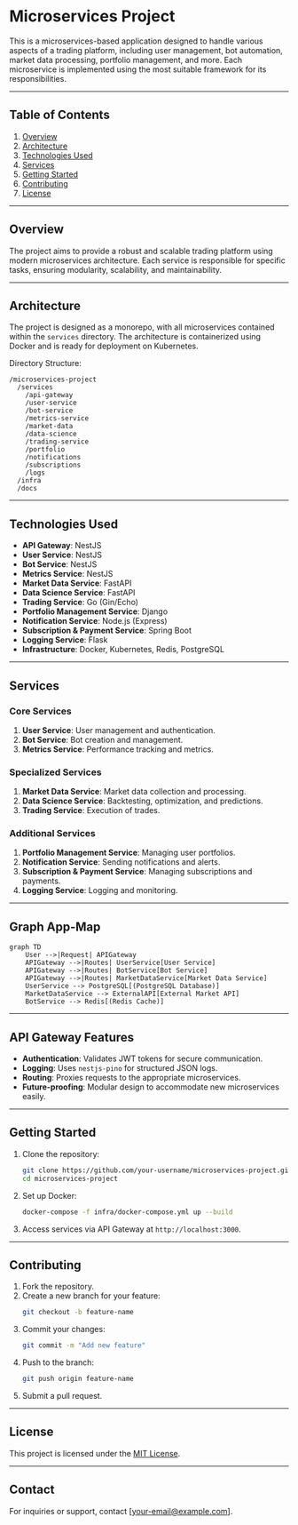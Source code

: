 
# Microservices Project

This is a microservices-based application designed to handle various aspects of a trading platform, including user management, bot automation, market data processing, portfolio management, and more. Each microservice is implemented using the most suitable framework for its responsibilities.

---

## **Table of Contents**
1. [Overview](#overview)
2. [Architecture](#architecture)
3. [Technologies Used](#technologies-used)
4. [Services](#services)
5. [Getting Started](#getting-started)
6. [Contributing](#contributing)
7. [License](#license)

---

## **Overview**
The project aims to provide a robust and scalable trading platform using modern microservices architecture. Each service is responsible for specific tasks, ensuring modularity, scalability, and maintainability.

---

## **Architecture**
The project is designed as a monorepo, with all microservices contained within the `services` directory. The architecture is containerized using Docker and is ready for deployment on Kubernetes.

Directory Structure:
```
/microservices-project
  /services
    /api-gateway
    /user-service
    /bot-service
    /metrics-service
    /market-data
    /data-science
    /trading-service
    /portfolio
    /notifications
    /subscriptions
    /logs
  /infra
  /docs
```

---

## **Technologies Used**
- **API Gateway**: NestJS
- **User Service**: NestJS
- **Bot Service**: NestJS
- **Metrics Service**: NestJS
- **Market Data Service**: FastAPI
- **Data Science Service**: FastAPI
- **Trading Service**: Go (Gin/Echo)
- **Portfolio Management Service**: Django
- **Notification Service**: Node.js (Express)
- **Subscription & Payment Service**: Spring Boot
- **Logging Service**: Flask
- **Infrastructure**: Docker, Kubernetes, Redis, PostgreSQL

---

## **Services**
### **Core Services**
1. **User Service**: User management and authentication.
2. **Bot Service**: Bot creation and management.
3. **Metrics Service**: Performance tracking and metrics.

### **Specialized Services**
1. **Market Data Service**: Market data collection and processing.
2. **Data Science Service**: Backtesting, optimization, and predictions.
3. **Trading Service**: Execution of trades.

### **Additional Services**
1. **Portfolio Management Service**: Managing user portfolios.
2. **Notification Service**: Sending notifications and alerts.
3. **Subscription & Payment Service**: Managing subscriptions and payments.
4. **Logging Service**: Logging and monitoring.

---
## **Graph App-Map**

```mermaid
graph TD
    User -->|Request| APIGateway
    APIGateway -->|Routes| UserService[User Service]
    APIGateway -->|Routes| BotService[Bot Service]
    APIGateway -->|Routes| MarketDataService[Market Data Service]
    UserService --> PostgreSQL[(PostgreSQL Database)]
    MarketDataService --> ExternalAPI[External Market API]
    BotService --> Redis[(Redis Cache)]
```
---

## **API Gateway Features**
- **Authentication**: Validates JWT tokens for secure communication.
- **Logging**: Uses `nestjs-pino` for structured JSON logs.
- **Routing**: Proxies requests to the appropriate microservices.
- **Future-proofing**: Modular design to accommodate new microservices easily.

---

## **Getting Started**
1. Clone the repository:
   ```bash
   git clone https://github.com/your-username/microservices-project.git
   cd microservices-project
   ```
2. Set up Docker:
   ```bash
   docker-compose -f infra/docker-compose.yml up --build
   ```
3. Access services via API Gateway at `http://localhost:3000`.

---

## **Contributing**
1. Fork the repository.
2. Create a new branch for your feature:
   ```bash
   git checkout -b feature-name
   ```
3. Commit your changes:
   ```bash
   git commit -m "Add new feature"
   ```
4. Push to the branch:
   ```bash
   git push origin feature-name
   ```
5. Submit a pull request.

---

## **License**
This project is licensed under the [MIT License](LICENSE).

---

## **Contact**
For inquiries or support, contact [your-email@example.com].
